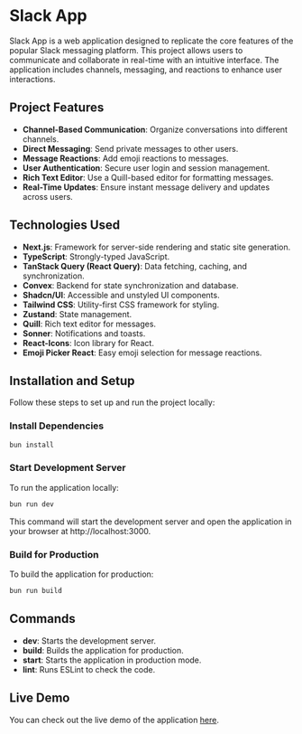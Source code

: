 # Slack App

Slack App is a web application designed to replicate the core features of the popular Slack messaging platform. This project allows users to communicate and collaborate in real-time with an intuitive interface. The application includes channels, messaging, and reactions to enhance user interactions.

## Project Features

- **Channel-Based Communication**: Organize conversations into different channels.
- **Direct Messaging**: Send private messages to other users.
- **Message Reactions**: Add emoji reactions to messages.
- **User Authentication**: Secure user login and session management.
- **Rich Text Editor**: Use a Quill-based editor for formatting messages.
- **Real-Time Updates**: Ensure instant message delivery and updates across users.

## Technologies Used

- **Next.js**: Framework for server-side rendering and static site generation.
- **TypeScript**: Strongly-typed JavaScript.
- **TanStack Query (React Query)**: Data fetching, caching, and synchronization.
- **Convex**: Backend for state synchronization and database.
- **Shadcn/UI**: Accessible and unstyled UI components.
- **Tailwind CSS**: Utility-first CSS framework for styling.
- **Zustand**: State management.
- **Quill**: Rich text editor for messages.
- **Sonner**: Notifications and toasts.
- **React-Icons**: Icon library for React.
- **Emoji Picker React**: Easy emoji selection for message reactions.

## Installation and Setup

Follow these steps to set up and run the project locally:

### Install Dependencies

```bash
bun install
```

### Start Development Server

To run the application locally:

```bash
bun run dev
```

This command will start the development server and open the application in your browser at http://localhost:3000.

### Build for Production

To build the application for production:

```bash
bun run build
```

## Commands

- **dev**: Starts the development server.
- **build**: Builds the application for production.
- **start**: Starts the application in production mode.
- **lint**: Runs ESLint to check the code.

## Live Demo

You can check out the live demo of the application [here](https://slack-app-nu.vercel.app/).

